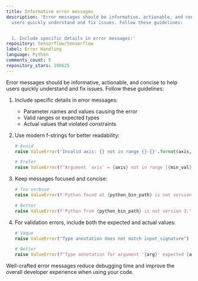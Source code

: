 ```yaml
---
title: Informative error messages
description: 'Error messages should be informative, actionable, and concise to help
  users quickly understand and fix issues. Follow these guidelines:


  1. Include specific details in error messages:'
repository: tensorflow/tensorflow
label: Error Handling
language: Python
comments_count: 5
repository_stars: 190625
---
```


Error messages should be informative, actionable, and concise to help users quickly understand and fix issues. Follow these guidelines:

1. Include specific details in error messages:
   - Parameter names and values causing the error
   - Valid ranges or expected types
   - Actual values that violated constraints

2. Use modern f-strings for better readability:
   ```python
   # Avoid
   raise ValueError('Invalid axis: {} not in range {}-{}'.format(axis, min_val, max_val))
   
   # Prefer
   raise ValueError(f"Argument `axis` = {axis} not in range [{min_val}, {max_val})")
   ```

3. Keep messages focused and concise:
   ```python
   # Too verbose
   raise ValueError(f'Python found at {python_bin_path} is not version 3. Please update to the latest version to continue with installation.')
   
   # Better
   raise ValueError(f'Python from {python_bin_path} is not version 3.')
   ```

4. For validation errors, include both the expected and actual values:
   ```python
   # Vague
   raise ValueError("Type annotation does not match input_signature")
   
   # Better
   raise ValueError(f"Type annotation for argument '{arg}' expected {annotation_dtype} but input_signature specified {input_signature_dtype}")
   ```

Well-crafted error messages reduce debugging time and improve the overall developer experience when using your code.